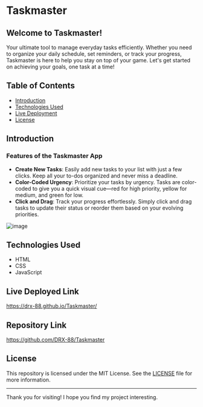 # Taskmaster

## Welcome to Taskmaster!
Your ultimate tool to manage everyday tasks efficiently. Whether you need to organize your daily schedule, set reminders, or track your progress, Taskmaster is here to help you stay on top of your game. Let's get started on achieving your goals, one task at a time!

## Table of Contents

- [Introduction](#introduction)
- [Technologies Used](#technologies-used)
- [Live Deployment](#live-deployed-link)
- [License](#license)

## Introduction

### Features of the Taskmaster App

- **Create New Tasks**: Easily add new tasks to your list with just a few clicks. Keep all your to-dos organized and never miss a deadline.
- **Color-Coded Urgency**: Prioritize your tasks by urgency. Tasks are color-coded to give you a quick visual cue—red for high priority, yellow for medium, and green for low.
- **Click and Drag**: Track your progress effortlessly. Simply click and drag tasks to update their status or reorder them based on your evolving priorities.


![image](https://github.com/DRX-88/Taskmaster/assets/162182740/477a7910-5753-4579-9906-402b673b363b)
 
## Technologies Used

- HTML
- CSS
- JavaScript

## Live Deployed Link
https://drx-88.github.io/Taskmaster/
## Repository Link
https://github.com/DRX-88/Taskmaster

## License

This repository is licensed under the MIT License. See the [LICENSE](LICENSE) file for more information.

---

Thank you for visiting! I hope you find my project interesting.
